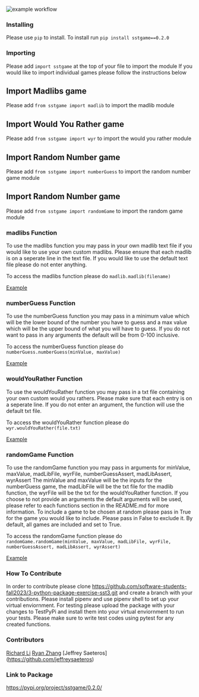 ![example workflow](https://github.com/software-students-fall2023/3-python-package-exercise-sst3/actions/workflows/python-package.yml/badge.svg)

### Installing

Please use `pip` to install.
To install run `pip install sstgame==0.2.0`

### Importing

Please add `import sstgame` at the top of your file to import the module
If you would like to import individual games please follow the instructions below

## Import Madlibs game

Please add `from sstgame import madlib` to import the madlib module

## Import Would You Rather game

Please add `from sstgame import wyr` to import the would you rather module

## Import Random Number game

Please add `from sstgame import numberGuess` to import the random number game module

## Import Random Number game

Please add `from sstgame import randomGame` to import the random game module

### madlibs Function

To use the madlibs function you may pass in your own madlib text file if you would like to use your own custom madlibs.
Please ensure that each madlib is on a seperate line in the text file. If you would like to use the default text file please
do not enter anything.

To access the madlibs function please do `madlib.madlib(filename)`

[Example](https://github.com/software-students-fall2023/3-python-package-exercise-sst3/blob/19f463a3b9d2367eb3b02f2373b2896d53064654/example.py#L8)

### numberGuess Function

To use the numberGuess function you may pass in a minimum value which will be the lower bound of the number you have to guess and
a max value which will be the upper bound of what you will have to guess. If you do not want to pass in any arguments the default
will be from 0-100 inclusive.

To access the numberGuess function please do `numberGuess.numberGuess(minValue, maxValue)`

[Example](https://github.com/software-students-fall2023/3-python-package-exercise-sst3/blob/19f463a3b9d2367eb3b02f2373b2896d53064654/example.py#L13)

### wouldYouRather Function

To use the wouldYouRather function you may pass in a txt file containing your own custom would you rathers. Please make sure that
each entry is on a seperate line. If you do not enter an argument, the function will use the default txt file.

To access the wouldYouRather function please do `wyr.wouldYouRather(file.txt)`

[Example](https://github.com/software-students-fall2023/3-python-package-exercise-sst3/blob/19f463a3b9d2367eb3b02f2373b2896d53064654/example.py#L18)

### randomGame Function

To use the randomGame function you may pass in arguments for minValue, maxValue, madLibFile, wyrFile, numberGuessAssert, madLibAssert, wyrAssert
The minValue and maxValue will be the inputs for the numberGuess game, the madLibFile will be the txt file for the madlib function, the wyrFile will be the txt for the wouldYouRather function. If you choose to not provide an arguments the default arguments will be used, please refer to each functions section in the README.md for more information.
To include a game to be chosen at random please pass in True for the game you would like to include. Please pass in False to exclude it. By default, all games are included and set to True.

To access the randomGame function please do `randomGame.randomGame(minValue, maxValue, madLibFile, wyrFile, numberGuessAssert, madLibAssert, wyrAssert)`

[Example](https://github.com/software-students-fall2023/3-python-package-exercise-sst3/blob/19f463a3b9d2367eb3b02f2373b2896d53064654/example.py#L23)

### How To Contribute

In order to contribute please clone https://github.com/software-students-fall2023/3-python-package-exercise-sst3.git and create a branch with your contributions. Please install pipenv and use pipenv shell to set up your virtual enviornment. For testing please upload the package with your changes to TestPyPi and install them into your virtual enviornment to run your tests. Please make sure to write test codes using pytest for any created functions.

### Contributors

[Richard Li](https://github.com/Silver1793)
[Ryan Zhang](https://github.com/CouriersRyan)
[Jeffrey Saeteros] (https://github.com/jeffreysaeteros)

### Link to Package

https://pypi.org/project/sstgame/0.2.0/
